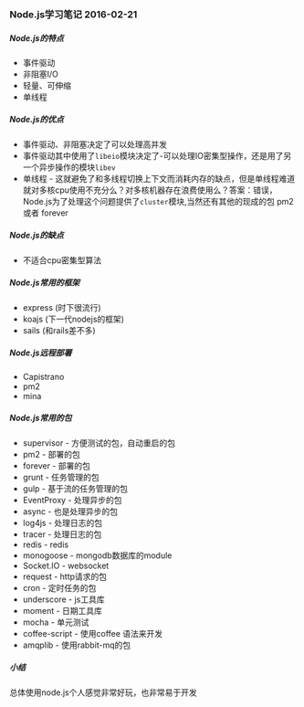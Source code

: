 ### Node.js学习笔记 2016-02-21
##### Node.js的特点
- 事件驱动
- 非阻塞I/O
- 轻量、可伸缩
- 单线程

##### Node.js的优点
- 事件驱动、非阻塞决定了可以处理高并发
- 事件驱动其中使用了`libeio`模块决定了-可以处理IO密集型操作，还是用了另一个异步操作的模块`libev`
- 单线程 - 这就避免了和多线程切换上下文而消耗内存的缺点，但是单线程难道就对多核cpu使用不充分么？对多核机器存在浪费使用么？答案：错误，Node.js为了处理这个问题提供了`cluster`模块,当然还有其他的现成的包 pm2 或者 forever

##### Node.js的缺点
- 不适合cpu密集型算法

##### Node.js常用的框架

- express (时下很流行)
- koajs (下一代nodejs的框架)
- sails (和rails差不多)

##### Node.js远程部署

- Capistrano
- pm2
- mina

##### Node.js常用的包
- supervisor - 方便测试的包，自动重启的包
- pm2 - 部署的包
- forever - 部署的包
- grunt - 任务管理的包
- gulp - 基于流的任务管理的包
- EventProxy - 处理异步的包
- async - 也是处理异步的包
- log4js - 处理日志的包
- tracer - 处理日志的包
- redis - redis
- monogoose - mongodb数据库的module
- Socket.IO - websocket
- request - http请求的包
- cron - 定时任务的包
- underscore - js工具库
- moment - 日期工具库
- mocha - 单元测试
- coffee-script - 使用coffee 语法来开发
- amqplib - 使用rabbit-mq的包

##### 小结
总体使用node.js个人感觉非常好玩，也非常易于开发



